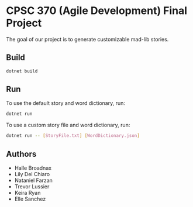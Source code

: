 # CPSC 370 (Agile Development) Final Project

The goal of our project is to generate customizable mad-lib stories.

## Build

```sh
dotnet build
```

## Run

To use the default story and word dictionary, run:

```sh
dotnet run
```

To use a custom story file and word dictionary, run:

```sh
dotnet run -- [StoryFile.txt] [WordDictionary.json]
```

## Authors

- Halle Broadnax
- Lily Del Chiaro
- Nataniel Farzan
- Trevor Lussier
- Keira Ryan
- Elle Sanchez
